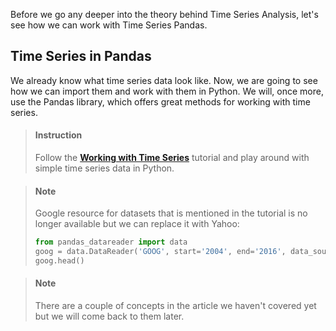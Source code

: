 

Before we go any deeper into the theory behind Time Series Analysis, let's see how we can work with Time Series Pandas.

## Time Series in Pandas

We already know what time series data look like. Now, we are going to see how we can import them and work with them in Python. We will, once more, use the Pandas library, which offers great methods for working with time series.

> #### Instruction
> Follow the [**Working with Time Series**](https://jakevdp.github.io/PythonDataScienceHandbook/03.11-working-with-time-series.html) tutorial and play around with simple time series data in 
Python.

<!-- -->

> #### Note
> Google resource for datasets that is mentioned in the tutorial is no longer available but we can replace it with Yahoo:
>
> ```python
> from pandas_datareader import data
> goog = data.DataReader('GOOG', start='2004', end='2016', data_source='yahoo')
> goog.head()
> ```


<!-- -->

> #### Note
> There are a couple of concepts in the article we haven't covered yet but we will come back to them later.
